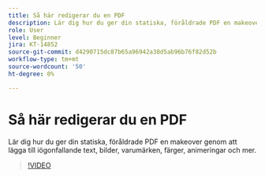 ```yaml
---
title: Så här redigerar du en PDF
description: Lär dig hur du ger din statiska, föråldrade PDF en makeover genom att lägga till iögonfallande text, bilder, varumärken, färger, animeringar och annat
role: User
level: Beginner
jira: KT-14852
source-git-commit: d4290715dc87b65a96942a38d5ab96b76f82d52b
workflow-type: tm+mt
source-wordcount: '50'
ht-degree: 0%

---
```


# Så här redigerar du en PDF

Lär dig hur du ger din statiska, föråldrade PDF en makeover genom att lägga till iögonfallande text, bilder, varumärken, färger, animeringar och mer.

>[!VIDEO](https://video.tv.adobe.com/v/3427024?quality=12&learn=on&hidetitle=true)

